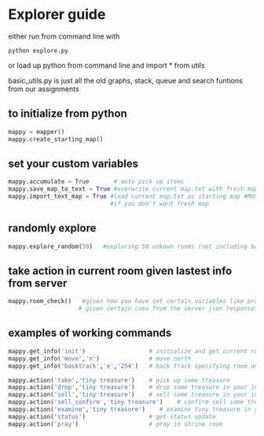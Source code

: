 # Explorer guide

either run from command line with 

```
python explore.py
```

or load up python from command line and import * from utils

basic_utils.py is just all the old graphs, stack, queue and search funtions from our assignments

## to initialize from python

```python
mappy = mapper()
mappy.create_starting_map()
```

## set your custom variables
```python
mappy.accumulate = True       # auto pick up items
mappy.save_map_to_text = True #overwrite current map.txt with fresh map.txt
mappy.import_text_map = True #load current map.txt as starting map #MUST BE DONE BEFORE create_starting_map
                             #if you don't want fresh map
```
## randomly explore

```python
mappy.explore_random(50)   #exploring 50 unkown rooms (not including backtracking)
```

## take action in current room given lastest info from server

```python
mappy.room_check()   #given how you have set certain variables like pray oraccumulate will uatomate actions 
                    # given certain cues from the server json responses
```

## examples of working commands
```python
mappy.get_info('init')                  # initialize and get current room details
mappy.get_info('move','n')              # move north
mappy.get_info('backtrack','e','254')   # back track specifying room and direction

mappy.action('take','tiny treasure')    # pick up some treasure  
mappy.action('drop','tiny treasure')    # drop some treasure in your inventory
mappy.action('sell','tiny treasure')    # sell some treasure in your inventory
mappy.action('sell_confirm','tiny treasure')    # confirm sell some treasure in your inventory 
mappy.action('examine','tiny treasure')    # examine tiny treasure in your inventory
mappy.action('status')                  # get status update
mappy.action('pray')                    # pray in shrine room

```
